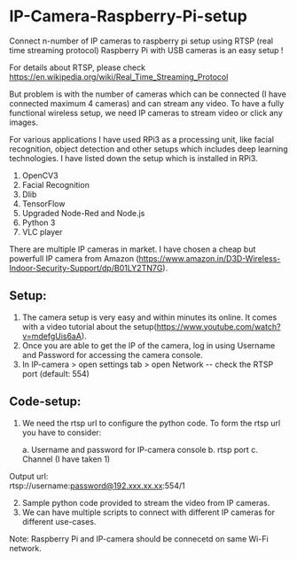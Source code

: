 # IP-Camera-Raspberry-Pi-setup
Connect n-number of IP cameras to raspberry pi setup using RTSP (real time streaming protocol)
Raspberry Pi with USB cameras is an easy setup !

For details about RTSP, please check https://en.wikipedia.org/wiki/Real_Time_Streaming_Protocol

But problem is with the number of cameras which can be connected (I have connected maximum 4 cameras) and can stream any video. To have a fully functional wireless setup, we need IP cameras to stream video or click any images.

For various applications I have used RPi3 as a processing unit, like facial recognition, object detection and other setups which includes deep learning technologies. I have listed down the setup which is installed in RPi3.
1. OpenCV3
2. Facial Recognition
3. Dlib
4. TensorFlow
5. Upgraded Node-Red and Node.js
6. Python 3
7. VLC player

There are multiple IP cameras in market. I have chosen a cheap but powerfull IP camera from Amazon (https://www.amazon.in/D3D-Wireless-Indoor-Security-Support/dp/B01LY2TN7G).

Setup:
--------
1. The camera setup is very easy and within minutes its online. It comes with a video tutorial about the setup(https://www.youtube.com/watch?v=mdefgUis6aA).
2. Once you are able to get the IP of the camera, log in using Username and Password for accessing the camera console.
3. In IP-camera > open settings tab > open Network -- check the RTSP port (default: 554)

Code-setup:
------------
1. We need the rtsp url to configure the python code. To form the rtsp url you have to consider:

    a. Username and password for IP-camera console
    b. rtsp port
    c. Channel (I have taken 1)
    
  Output url:  
  rtsp://username:password@192.xxx.xx.xx:554/1

2. Sample python code provided to stream the video from IP cameras.
3. We can have multiple scripts to connect with different IP cameras for different use-cases.

Note: Raspberry Pi and IP-camera should be connecetd on same Wi-Fi network.

